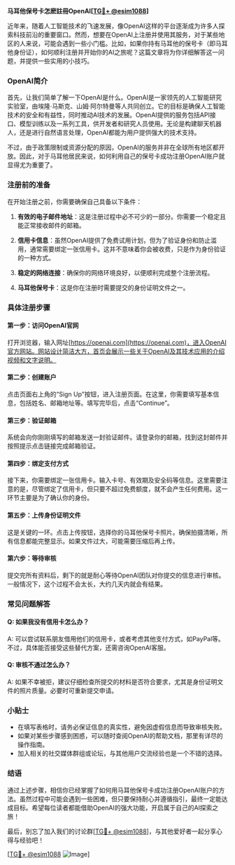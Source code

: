 **马耳他保号卡怎麽註冊OpenAI[[TG💪+ @esim1088](https://t.me/s/esim1088)]**

近年来，随着人工智能技术的飞速发展，像OpenAI这样的平台逐渐成为许多人探索科技前沿的重要窗口。然而，想要在OpenAI上注册并使用其服务，对于某些地区的人来说，可能会遇到一些小门槛。比如，如果你持有马耳他的保号卡（即马耳他身份证），如何顺利注册并开始你的AI之旅呢？这篇文章将为你详细解答这一问题，并提供一些实用的小技巧。

### OpenAI简介

首先，让我们简单了解一下OpenAI是什么。OpenAI是一家领先的人工智能研究实验室，由埃隆·马斯克、山姆·阿尔特曼等人共同创立。它的目标是确保人工智能技术的安全和有益性，同时推动AI技术的发展。OpenAI提供的服务包括API接口、模型训练以及一系列工具，供开发者和研究人员使用。无论是构建聊天机器人，还是进行自然语言处理，OpenAI都能为用户提供强大的技术支持。

不过，由于政策限制或资源分配的原因，OpenAI的服务并非在全球所有地区都开放。因此，对于马耳他居民来说，如何利用自己的保号卡成功注册OpenAI账户就显得尤为重要了。

### 注册前的准备

在开始注册之前，你需要确保自己具备以下条件：

1. **有效的电子邮件地址**：这是注册过程中必不可少的一部分。你需要一个稳定且能正常接收邮件的邮箱。
   
2. **信用卡信息**：虽然OpenAI提供了免费试用计划，但为了验证身份和防止滥用，通常需要绑定一张信用卡。这并不意味着你会被收费，只是作为身份验证的一种方式。

3. **稳定的网络连接**：确保你的网络环境良好，以便顺利完成整个注册流程。

4. **马耳他保号卡**：这是你在注册时需要提交的身份证明文件之一。

### 具体注册步骤

#### 第一步：访问OpenAI官网

打开浏览器，输入网址[https://openai.com](https://openai.com)，进入OpenAI官方网站。网站设计简洁大方，首页会展示一些关于OpenAI及其技术应用的介绍视频和文字说明。

#### 第二步：创建账户

点击页面右上角的“Sign Up”按钮，进入注册页面。在这里，你需要填写基本信息，包括姓名、邮箱地址等。填写完毕后，点击“Continue”。

#### 第三步：验证邮箱

系统会向你刚刚填写的邮箱发送一封验证邮件。请登录你的邮箱，找到这封邮件并按照提示点击链接完成邮箱验证。

#### 第四步：绑定支付方式

接下来，你需要绑定一张信用卡。输入卡号、有效期及安全码等信息。这里需要注意的是，尽管绑定了信用卡，但只要不超过免费额度，就不会产生任何费用。这一环节主要是为了确认你的身份。

#### 第五步：上传身份证明文件

这是关键的一环。点击上传按钮，选择你的马耳他保号卡照片。确保拍摄清晰，所有信息都能完整显示。如果文件过大，可能需要压缩后再上传。

#### 第六步：等待审核

提交完所有资料后，剩下的就是耐心等待OpenAI团队对你提交的信息进行审核。一般情况下，这个过程不会太长，大约几天内就会有结果。

### 常见问题解答

#### Q: 如果我没有信用卡怎么办？
A: 可以尝试联系朋友借用他们的信用卡，或者考虑其他支付方式，如PayPal等。不过，具体能否接受这些替代方案，还需咨询OpenAI客服。

#### Q: 审核不通过怎么办？
A: 如果不幸被拒，建议仔细检查所提交的材料是否符合要求，尤其是身份证明文件的照片质量。必要时可重新提交申请。

### 小贴士

- 在填写表格时，请务必保证信息的真实性，避免因虚假信息而导致审核失败。
- 如果对某些步骤感到困惑，可以随时查阅OpenAI的帮助文档，那里有详尽的操作指南。
- 加入相关的社交媒体群组或论坛，与其他用户交流经验也是一个不错的选择。

### 结语

通过上述步骤，相信你已经掌握了如何用马耳他保号卡成功注册OpenAI账户的方法。虽然过程中可能会遇到一些困难，但只要保持耐心并遵循指引，最终一定能达成目标。希望每位读者都能借助OpenAI的强大功能，开启属于自己的AI探索之旅！

最后，别忘了加入我们的讨论群[[TG💪+ @esim1088](https://t.me/s/esim1088)]，与其他爱好者一起分享心得与经验吧！

[[TG💪+ @esim1088](https://t.me/s/esim1088) ![Image](https://i.postimg.cc/4NQfJmqS/Snipaste-2025-05-13-00-14-12.png)]
